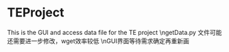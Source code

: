# TEProject
This is  the GUI and access data file for the TE project
\ngetData.py 文件可能还需要进一步修改，wget效率较低
\nGUI界面等待需求确定再重新画
